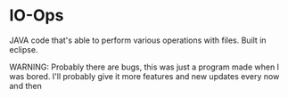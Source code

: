 # IO-Ops
JAVA code that's able to perform various operations with files.
Built in eclipse.

WARNING: Probably there are bugs, this was just a program made when I was bored.
I'll probably give it more features and new updates every now and then

